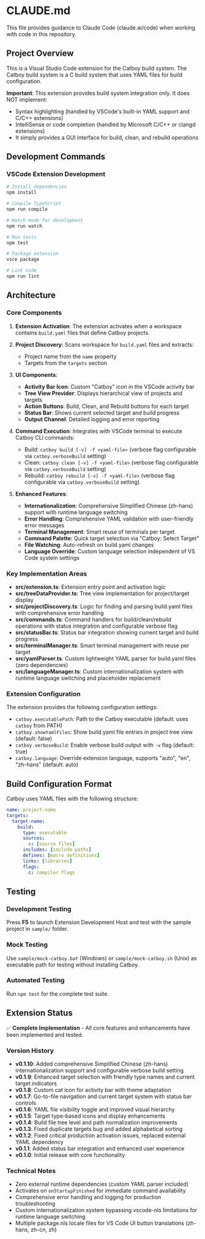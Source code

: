 # CLAUDE.md

This file provides guidance to Claude Code (claude.ai/code) when working with code in this repository.

## Project Overview

This is a Visual Studio Code extension for the Catboy build system. The Catboy build system is a C build system that uses YAML files for build configuration.

**Important**: This extension provides build system integration only. It does NOT implement:
- Syntax highlighting (handled by VSCode's built-in YAML support and C/C++ extensions)
- IntelliSense or code completion (handled by Microsoft C/C++ or clangd extensions)
- It simply provides a GUI interface for build, clean, and rebuild operations

## Development Commands

### VSCode Extension Development
```bash
# Install dependencies
npm install

# Compile TypeScript
npm run compile

# Watch mode for development
npm run watch

# Run tests
npm test

# Package extension
vsce package

# Lint code
npm run lint
```

## Architecture

### Core Components

1. **Extension Activation**: The extension activates when a workspace contains `build.yaml` files that define Catboy projects.

2. **Project Discovery**: Scans workspace for `build.yaml` files and extracts:
   - Project name from the `name` property
   - Targets from the `targets` section

3. **UI Components**:
   - **Activity Bar Icon**: Custom "Catboy" icon in the VSCode activity bar
   - **Tree View Provider**: Displays hierarchical view of projects and targets
   - **Action Buttons**: Build, Clean, and Rebuild buttons for each target
   - **Status Bar**: Shows current selected target and build progress
   - **Output Channel**: Detailed logging and error reporting

4. **Command Execution**: Integrates with VSCode terminal to execute Catboy CLI commands:
   - Build: `catboy build [-v] -f <yaml-file>` (verbose flag configurable via `catboy.verboseBuild` setting)
   - Clean: `catboy clean [-v] -f <yaml-file>` (verbose flag configurable via `catboy.verboseBuild` setting)
   - Rebuild: `catboy rebuild [-v] -f <yaml-file>` (verbose flag configurable via `catboy.verboseBuild` setting)

5. **Enhanced Features**:
   - **Internationalization**: Comprehensive Simplified Chinese (zh-hans) support with runtime language switching
   - **Error Handling**: Comprehensive YAML validation with user-friendly error messages
   - **Terminal Management**: Smart reuse of terminals per target
   - **Command Palette**: Quick target selection via "Catboy: Select Target"
   - **File Watching**: Auto-refresh on build.yaml changes
   - **Language Override**: Custom language selection independent of VS Code system settings

### Key Implementation Areas

- **src/extension.ts**: Extension entry point and activation logic
- **src/treeDataProvider.ts**: Tree view implementation for project/target display
- **src/projectDiscovery.ts**: Logic for finding and parsing build.yaml files with comprehensive error handling
- **src/commands.ts**: Command handlers for build/clean/rebuild operations with status integration and configurable verbose flag
- **src/statusBar.ts**: Status bar integration showing current target and build progress
- **src/terminalManager.ts**: Smart terminal management with reuse per target
- **src/yamlParser.ts**: Custom lightweight YAML parser for build.yaml files (zero dependencies)
- **src/languageManager.ts**: Custom internationalization system with runtime language switching and placeholder replacement

### Extension Configuration

The extension provides the following configuration settings:
- `catboy.executablePath`: Path to the Catboy executable (default: uses `catboy` from PATH)
- `catboy.showYamlFiles`: Show build.yaml file entries in project tree view (default: false)
- `catboy.verboseBuild`: Enable verbose build output with `-v` flag (default: true)
- `catboy.language`: Override extension language, supports "auto", "en", "zh-hans" (default: auto)

## Build Configuration Format

Catboy uses YAML files with the following structure:
```yaml
name: project-name
targets:
  target-name:
    build:
      type: executable
      sources:
        c: [source files]
      includes: [include paths]
      defines: [macro definitions]
      links: [libraries]
      flags:
        c: compiler flags
```

## Testing

### Development Testing
Press **F5** to launch Extension Development Host and test with the sample project in `sample/` folder.

### Mock Testing
Use `sample/mock-catboy.bat` (Windows) or `sample/mock-catboy.sh` (Unix) as executable path for testing without installing Catboy.

### Automated Testing
Run `npm test` for the complete test suite.

## Extension Status

✅ **Complete Implementation** - All core features and enhancements have been implemented and tested.

### Version History
- **v0.1.10**: Added comprehensive Simplified Chinese (zh-hans) internationalization support and configurable verbose build setting
- **v0.1.9**: Enhanced target selection with friendly type names and current target indicators
- **v0.1.8**: Custom cat icon for activity bar with theme adaptation
- **v0.1.7**: Go-to-file navigation and current target system with status bar controls
- **v0.1.6**: YAML file visibility toggle and improved visual hierarchy
- **v0.1.5**: Target type-based icons and display enhancements
- **v0.1.4**: Build file tree level and path normalization improvements
- **v0.1.3**: Fixed duplicate targets bug and added alphabetical sorting
- **v0.1.2**: Fixed critical production activation issues, replaced external YAML dependency
- **v0.1.1**: Added status bar integration and enhanced user experience
- **v0.1.0**: Initial release with core functionality

### Technical Notes
- Zero external runtime dependencies (custom YAML parser included)
- Activates on `onStartupFinished` for immediate command availability
- Comprehensive error handling and logging for production troubleshooting
- Custom internationalization system bypassing vscode-nls limitations for runtime language switching
- Multiple package.nls locale files for VS Code UI button translations (zh-hans, zh-cn, zh)